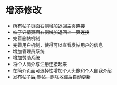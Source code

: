 # 增添修改

- ~~所有帖子页面右侧增加返回主页连接~~
- ~~帖子详情页面右侧增加返回上一页连接~~
- 完善删帖机制
- 完善用户机制，使得可以查看发帖用户的信息
- 增加管理员系统
- 增加赞助系统
- 将个人简介与注册连接起来
- 在简介页面可选择性增加个人头像和个人自我介绍
- ~~发布帖子后,删帖，删除收藏后自动更新~~
